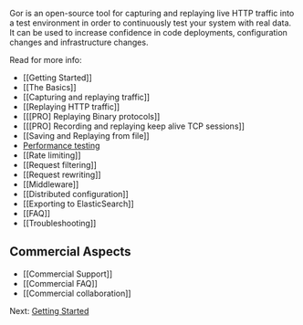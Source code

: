 Gor is an open-source tool for capturing and replaying live HTTP traffic into a test environment in order to continuously test your system with real data. It can be used to increase confidence in code deployments, configuration changes and infrastructure changes.

Read for more info:

* [[Getting Started]]
* [[The Basics]]
* [[Capturing and replaying traffic]]
* [[Replaying HTTP traffic]]
* [[[PRO] Replaying Binary protocols]]
* [[[PRO] Recording and replaying keep alive TCP sessions]]
* [[Saving and Replaying from file]]
* [Performance testing](https://github.com/reoring/gor/wiki/Saving-and-Replaying-from-file#performance-testing)
* [[Rate limiting]]
* [[Request filtering]]
* [[Request rewriting]]
* [[Middleware]]
* [[Distributed configuration]]
* [[Exporting to ElasticSearch]]
* [[FAQ]]
* [[Troubleshooting]]

## Commercial Aspects

* [[Commercial Support]]
* [[Commercial FAQ]]
* [[Commercial collaboration]]


Next: [Getting Started](Getting-Started)
